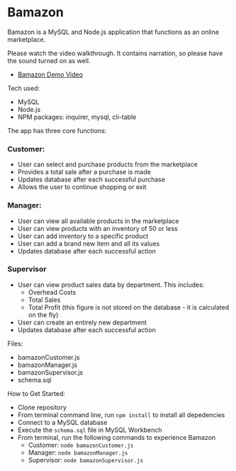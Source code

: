 # Bamazon

Bamazon is a MySQL and Node.js application that functions as an online marketplace.

Please watch the video walkthrough. It contains narration, so please have the sound turned on as well.
* [Bamazon Demo Video](https://drive.google.com/open?id=1iE_TABwLfDTecmOcuULW2LTd8QoRTjEc)

Tech used:
* MySQL
* Node.js
* NPM packages: inquirer, mysql, cli-table

The app has three core functions:

### Customer:
* User can select and purchase products from the marketplace
* Provides a total sale after a purchase is made
* Updates database after each successful purchase
* Allows the user to continue shopping or exit

### Manager:
* User can view all available products in the marketplace
* User can view products with an inventory of 50 or less
* User can add inventory to a specific product
* User can add a brand new item and all its values
* Updates database after each successful action

### Supervisor
* User can view product sales data by department. This includes:
    * Overhead Costs
    * Total Sales
    * Total Profit (this figure is not stored on the database - it is calculated on the fly)
* User can create an entirely new department
* Updates database after each successful action

Files:
* bamazonCustomer.js
* bamazonManager.js
* bamazonSupervisor.js
* schema.sql

How to Get Started:
* Clone repository
* From terminal command line, run `npm install` to install all depedencies
* Connect to a MySQL database
* Execute the `schema.sql` file in MySQL Workbench
* From terminal, run the following commands to experience Bamazon
    * Customer: `node bamazonCustomer.js`
    * Manager: `node bamazonManager.js`
    * Supervisor: `node bamazonSupervisor.js`